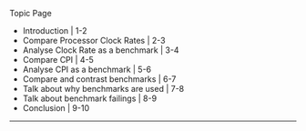   Topic                               Page
  
- Introduction                       |  1-2
- Compare Processor Clock Rates      |  2-3
- Analyse Clock Rate as a benchmark  |  3-4
- Compare CPI                        |  4-5
- Analyse CPI as a benchmark         |  5-6
- Compare and contrast benchmarks    |  6-7
- Talk about why benchmarks are used |  7-8
- Talk about benchmark failings      |  8-9
- Conclusion                         |  9-10
___________________________________________
